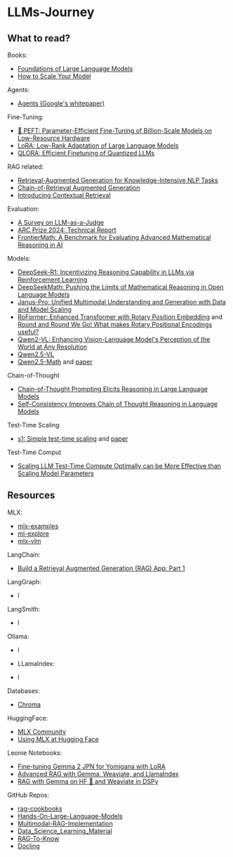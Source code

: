 # LLMs-Journey

## What to read?

Books:
- [Foundations of Large Language Models](https://arxiv.org/pdf/2501.09223)
- [How to Scale Your Model](https://jax-ml.github.io/scaling-book/index)

Agents:
- [Agents (Google's whitepaper)](https://www.kaggle.com/whitepaper-agents)

Fine-Tuning:
- [🤗 PEFT: Parameter-Efficient Fine-Tuning of Billion-Scale Models on Low-Resource Hardware](https://huggingface.co/blog/peft)
- [LoRA: Low-Rank Adaptation of Large Language Models](https://arxiv.org/pdf/2106.09685)
- [QLORA: Efficient Finetuning of Quantized LLMs](https://arxiv.org/pdf/2305.14314)

RAG related:
- [Retrieval-Augmented Generation for Knowledge-Intensive NLP Tasks](https://arxiv.org/abs/2005.11401)
- [Chain-of-Retrieval Augmented Generation](https://arxiv.org/pdf/2501.14342)
- [Introducing Contextual Retrieval](https://www.anthropic.com/news/contextual-retrieval)

Evaluation:
- [A Survey on LLM-as-a-Judge](https://arxiv.org/pdf/2411.15594)
- [ARC Prize 2024: Technical Report](https://arxiv.org/pdf/2412.04604)
- [FrontierMath: A Benchmark for Evaluating Advanced Mathematical Reasoning in AI](https://arxiv.org/pdf/2411.04872)

Models:
- [DeepSeek-R1: Incentivizing Reasoning Capability in LLMs via Reinforcement Learning](https://arxiv.org/pdf/2501.12948)
- [DeepSeekMath: Pushing the Limits of Mathematical Reasoning in Open Language Models](https://arxiv.org/pdf/2402.03300)
- [Janus-Pro: Unified Multimodal Understanding and Generation with Data and Model Scaling](https://github.com/deepseek-ai/Janus/blob/main/janus_pro_tech_report.pdf)
- [RoFormer: Enhanced Transformer with Rotary Position Embedding](https://arxiv.org/pdf/2104.09864) and [Round and Round We Go! What makes Rotary Positional Encodings useful?](https://arxiv.org/pdf/2410.06205)
- [Qwen2-VL: Enhancing Vision-Language Model's Perception of the World at Any Resolution](https://arxiv.org/abs/2409.12191)
- [Qwen2.5-VL](https://github.com/QwenLM/Qwen2.5-VL?tab=readme-ov-file)
- [Qwen2.5-Math](https://github.com/QwenLM/Qwen2.5-Math?tab=readme-ov-file) and [paper](https://arxiv.org/abs/2409.12122)

Chain-of-Thought
- [Chain-of-Thought Prompting Elicits Reasoning in Large Language Models](https://arxiv.org/abs/2201.11903)
- [Self-Consistency Improves Chain of Thought Reasoning in Language Models](https://arxiv.org/abs/2203.11171)

Test-Time Scaling
- [s1: Simple test-time scaling](https://github.com/simplescaling/s1) and [paper](https://arxiv.org/abs/2501.19393)

Test-Time Comput
- [Scaling LLM Test-Time Compute Optimally can be More Effective than Scaling Model Parameters](https://arxiv.org/abs/2408.03314)

## Resources

MLX:
- [mlx-examples](https://github.com/ml-explore/mlx-examples/tree/main)
- [ml-explore](https://github.com/ml-explore)
- [mlx-vlm](https://github.com/Blaizzy/mlx-vlm)

LangChain:
- [Build a Retrieval Augmented Generation (RAG) App: Part 1](https://python.langchain.com/docs/tutorials/rag/)

LangGraph:
- l

LangSmith:
- l

Ollama:
- l

- LLamaIndex:
- l

Databases:
- [Chroma](https://www.trychroma.com/home)

HuggingFace:
- [MLX Community](https://huggingface.co/mlx-community)
- [Using MLX at Hugging Face](https://huggingface.co/docs/hub/en/mlx)

Leonie Notebooks:
- [Fine-tuning Gemma 2 JPN for Yomigana with LoRA](https://www.kaggle.com/code/iamleonie/fine-tuning-gemma-2-jpn-for-yomigana-with-lora)
- [Advanced RAG with Gemma, Weaviate, and LlamaIndex](https://www.kaggle.com/code/iamleonie/advanced-rag-with-gemma-weaviate-and-llamaindex)
- [RAG with Gemma on HF 🤗 and Weaviate in DSPy](https://www.kaggle.com/code/iamleonie/rag-with-gemma-on-hf-and-weaviate-in-dspy)

GitHub Repos:
- [rag-cookbooks](https://github.com/athina-ai/rag-cookbooks)
- [Hands-On-Large-Language-Models](https://github.com/HandsOnLLM/Hands-On-Large-Language-Models)
- [Multimodal-RAG-Implementation](https://github.com/CornelliusYW/Multimodal-RAG-Implementation)
- [Data_Science_Learning_Material](https://github.com/CornelliusYW/Data_Science_Learning_Material)
- [RAG-To-Know](https://github.com/CornelliusYW/RAG-To-Know)
- [Docling](https://github.com/DS4SD/docling?tab=readme-ov-file)
